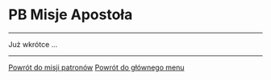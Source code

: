 # <span class="status status-list"><span class="status status-mission">PB</span> Misje Apostoła</span>
---

Już wkrótce ...

---
[Powrót do misji patronów](jak_powierzac_patronom_szczegolne_misje.md)
[Powrót do głównego menu](index.md)
